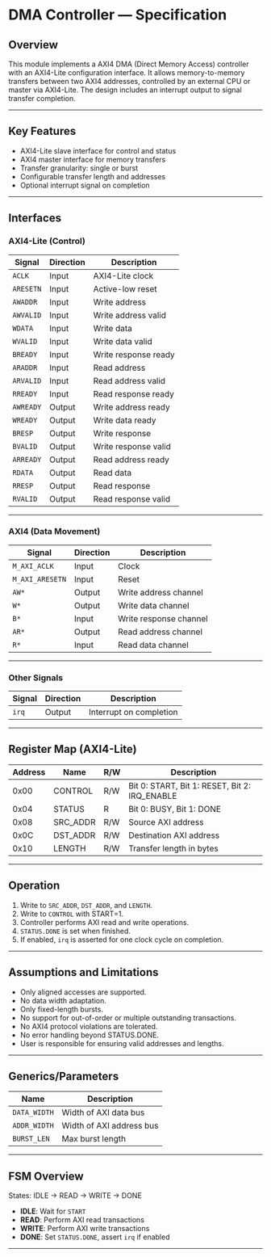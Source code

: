 # DMA Controller — Specification

## Overview

This module implements a AXI4 DMA (Direct Memory Access) controller with an AXI4-Lite configuration interface. It allows memory-to-memory transfers between two AXI4 addresses, controlled by an external CPU or master via AXI4-Lite. The design includes an interrupt output to signal transfer completion.

---

## Key Features

- AXI4-Lite slave interface for control and status
- AXI4 master interface for memory transfers
- Transfer granularity: single or burst
- Configurable transfer length and addresses
- Optional interrupt signal on completion

---

## Interfaces

### AXI4-Lite (Control)

| Signal       | Direction | Description                    |
|--------------|-----------|--------------------------------|
| `ACLK`       | Input     | AXI4-Lite clock                |
| `ARESETN`    | Input     | Active-low reset               |
| `AWADDR`     | Input     | Write address                  |
| `AWVALID`    | Input     | Write address valid            |
| `WDATA`      | Input     | Write data                     |
| `WVALID`     | Input     | Write data valid               |
| `BREADY`     | Input     | Write response ready           |
| `ARADDR`     | Input     | Read address                   |
| `ARVALID`    | Input     | Read address valid             |
| `RREADY`     | Input     | Read response ready            |
| `AWREADY`    | Output    | Write address ready            |
| `WREADY`     | Output    | Write data ready               |
| `BRESP`      | Output    | Write response                 |
| `BVALID`     | Output    | Write response valid           |
| `ARREADY`    | Output    | Read address ready             |
| `RDATA`      | Output    | Read data                      |
| `RRESP`      | Output    | Read response                  |
| `RVALID`     | Output    | Read response valid            |

---

### AXI4 (Data Movement)

| Signal       | Direction | Description                         |
|--------------|-----------|-------------------------------------|
| `M_AXI_ACLK` | Input     | Clock                               |
| `M_AXI_ARESETN` | Input  | Reset                               |
| `AW*`        | Output    | Write address channel               |
| `W*`         | Output    | Write data channel                  |
| `B*`         | Input     | Write response channel              |
| `AR*`        | Output    | Read address channel                |
| `R*`         | Input     | Read data channel                   |

---

### Other Signals

| Signal     | Direction | Description                |
|------------|-----------|----------------------------|
| `irq`      | Output    | Interrupt on completion    |

---

## Register Map (AXI4-Lite)

| Address | Name             | R/W | Description                                      |
|---------|------------------|-----|--------------------------------------------------|
| 0x00    | CONTROL           | R/W | Bit 0: START, Bit 1: RESET, Bit 2: IRQ_ENABLE    |
| 0x04    | STATUS            | R   | Bit 0: BUSY, Bit 1: DONE                         |
| 0x08    | SRC_ADDR          | R/W | Source AXI address                               |
| 0x0C    | DST_ADDR          | R/W | Destination AXI address                          |
| 0x10    | LENGTH            | R/W | Transfer length in bytes                         |

---

## Operation

1. Write to `SRC_ADDR`, `DST_ADDR`, and `LENGTH`.
2. Write to `CONTROL` with START=1.
3. Controller performs AXI read and write operations.
4. `STATUS.DONE` is set when finished.
5. If enabled, `irq` is asserted for one clock cycle on completion.

---

## Assumptions and Limitations

- Only aligned accesses are supported.
- No data width adaptation.
- Only fixed-length bursts.
- No support for out-of-order or multiple outstanding transactions.
- No AXI4 protocol violations are tolerated.
- No error handling beyond STATUS.DONE.
- User is responsible for ensuring valid addresses and lengths.

---

## Generics/Parameters

| Name       | Description                 |
|------------|-----------------------------|
| `DATA_WIDTH` | Width of AXI data bus       |
| `ADDR_WIDTH` | Width of AXI address bus    |
| `BURST_LEN`  | Max burst length            |

---

## FSM Overview

States: IDLE → READ → WRITE → DONE

- **IDLE**: Wait for `START`
- **READ**: Perform AXI read transactions
- **WRITE**: Perform AXI write transactions
- **DONE**: Set `STATUS.DONE`, assert `irq` if enabled

---


